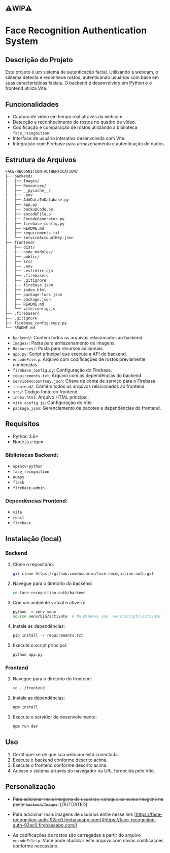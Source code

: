 ## ⚠️WIP⚠️
# Face Recognition Authentication System 

## Descrição do Projeto

Este projeto é um sistema de autenticação facial. Utilizando a webcam, o sistema detecta e reconhece rostos, autenticando usuários com base em suas características faciais. O backend é desenvolvido em Python e o frontend utiliza Vite.

## Funcionalidades

- Captura de vídeo em tempo real através da webcam.
- Detecção e reconhecimento de rostos no quadro de vídeo.
- Codificação e comparação de rostos utilizando a biblioteca `face_recognition`.
- Interface de usuário interativa desenvolvida com Vite.
- Integração com Firebase para armazenamento e autenticação de dados.

## Estrutura de Arquivos

```bash
FACE-RECOGNITION-AUTHENTICATION/
├── backend/
│   ├── Images/
│   ├── Resources/
│   ├── __pycache__/
│   ├── .env
│   ├── AddDataToDatabase.py
│   ├── app.py
│   ├── backupCode.py
│   ├── encodeFile.p
│   ├── EncodeGenerator.py
│   ├── firebase_config.py
│   ├── README.md
│   ├── requirements.txt
│   └── serviceAccountKey.json
├── frontend/
│   ├── dist/
│   ├── node_modules/
│   ├── public/
│   ├── src/
│   ├── .env
│   ├── .eslintrc.cjs
│   ├── .firebaserc
│   ├── .gitignore
│   ├── firebase.json
│   ├── index.html
│   ├── package-lock.json
│   ├── package.json
│   ├── README.md
│   └── vite.config.js
├── .firebaserc
├── .gitignore
├── firebase_config.copy.py
└── README.md
```

- `backend/`: Contém todos os arquivos relacionados ao backend.
- `Images/`: Pasta para armazenamento de imagens.
- `Resources/`: Pasta para recursos adicionais.
- `app.py`: Script principal que executa a API do backend.
- `encodeFile.p`: Arquivo com codificações de rostos previamente conhecidas.
- `firebase_config.py`: Configuração do Firebase.
- `requirements.txt`: Arquivo com as dependências do backend.
- `serviceAccountKey.json`: Chave de conta de serviço para o Firebase.
- `frontend/`: Contém todos os arquivos relacionados ao frontend.
- `src/`: Código fonte do frontend.
- `index.html`: Arquivo HTML principal.
- `vite.config.js`: Configuração do Vite.
- `package.json`: Gerenciamento de pacotes e dependências do frontend.

## Requisitos

- Python 3.6+
- Node.js e npm

### Bibliotecas Backend:
  - `opencv-python`
  - `face_recognition`
  - `numpy`
  - `flask`
  - `firebase-admin`

### Dependências Frontend:
  - `vite`
  - `react`
  - `firebase`

## Instalação (local)

### Backend

1. Clone o repositório:
    ```bash
    git clone https://github.com/usuario/face-recognition-auth.git
    ```

2. Navegue para o diretório do backend:
    ```bash
    cd face-recognition-auth/backend
    ```

3. Crie um ambiente virtual e ative-o:
    ```bash
    python -m venv venv
    source venv/bin/activate  # No Windows use `venv\Scripts\activate`
    ```

4. Instale as dependências:
    ```bash
    pip install -r requirements.txt
    ```

5. Execute o script principal:
    ```bash
    python app.py
    ```

### Frontend

1. Navegue para o diretório do frontend:
    ```bash
    cd ../frontend
    ```

2. Instale as dependências:
    ```bash
    npm install
    ```

3. Execute o servidor de desenvolvimento:
    ```bash
    npm run dev
    ```

## Uso

1. Certifique-se de que sua webcam está conectada.
2. Execute o backend conforme descrito acima.
3. Execute o frontend conforme descrito acima.
4. Acesse o sistema através do navegador na URL fornecida pelo Vite.

## Personalização

- ~~Para adicionar mais imagens de usuários, coloque as novas imagens na pasta `backend/Images`.~~ [OUTDATED]
- Para adicionar mais imagens de usuários entre nesse link [https://face-recognition-auth-92ac0.firebaseapp.com/](https://face-recognition-auth-92ac0.firebaseapp.com/)

- As codificações de rostos são carregadas a partir do arquivo `encodeFile.p`. Você pode atualizar este arquivo com novas codificações conforme necessário.


